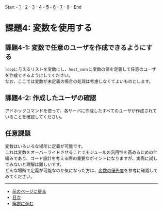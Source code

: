 Start - [1](step1.md) - [2](step2.md) - [3](step3.md) - [4](step4.md) - [**5**](step5.md) - [6](step6.md) - [7](step7.md) - [8](step8.md) - End


# 課題4: 変数を使用する

## 課題4-1: 変数で任意のユーザを作成できるようにする

`loop`に与えるリストを変数にし、`host_vars`に変数の値を定義して任意のユーザを作成できるようにしてください。  
なお、ここでは変数が未定義の場合の処理は考慮しなくてよいものとします。

## 課題4-2: 作成したユーザの確認

アドホックコマンドを使って、各サーバに作成したすべてのユーザが作成されていることを確認してください。

## 任意課題

変数はいろいろな場所に定義が可能です。  
これは変数をオーバーライドさせることでモジュールの汎用性を高めるための仕組みであり、コード設計を考える際の重要なポイントになりますが、実際に試してみないと理解は難しいです。  
どんな場所で定義が可能なのか気になった方は、[変数の優先度](https://docs.ansible.com/ansible/2.9_ja/user_guide/playbooks_variables.html#ansible-variable-precedence)を参考に確認してみてください。

---

- [前のページに戻る](step4a.md)
- [目次](README.md)
- [解説に進む](step5a.md)
